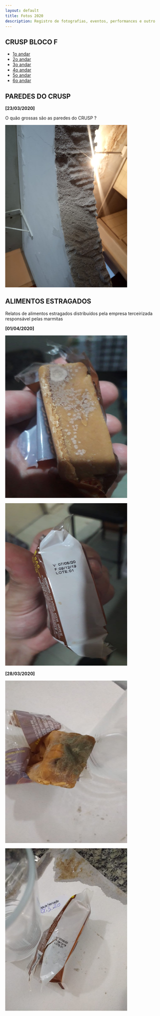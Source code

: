 ```yaml
---
layout: default
title: Fotos 2020
description: Registro de fotografias, eventos, performances e outro
---
```


<!--
Em href="" colocar dentro das aspas o link
do arquivo seja no drive ou no próprio github
LEMBRE-SE SEMPRE DE TORNÁ-LO PÚBLICO
-->

## CRUSP BLOCO F

* <a href=".\imagens\blocoF\andar1">1o andar</a>
* <a href=".\imagens\blocoF\andar2">2o andar</a>
* <a href=".\imagens\blocoF\andar3">3o andar</a>
* <a href=".\imagens\blocoF\andar4">4o andar</a>
* <a href=".\imagens\blocoF\andar5">5o andar</a>
* <a href=".\imagens\blocoF\andar6">6o andar</a>

## PAREDES DO CRUSP
<b>[23/03/2020]</b>
<p>O quão grossas são as paredes do CRUSP ?</p>
<p><img src="./imagens/paredes/1.jpeg" alt="Parede do CRUSP" title="Parede do CRUSP" width="390" height="520" /></p>

## ALIMENTOS ESTRAGADOS
<p>Relatos de alimentos estragados distribuídos pela empresa terceirizada responsável pelas marmitas</p>
<b>[01/04/2020]</b>
<p><img src="./imagens/comida/28_03_2020_comida_estragada1.jpeg" alt="Comida estragada 11" width="390" height="520" /></p>
<p><img src="./imagens/comida/28_03_2020_comida_estragada2.jpeg" alt="Comida estragada 21" width="390" height="520" /></p>

<b>[28/03/2020]</b>
<p><img src="./imagens/comida/01_04_2020_comida_estragada1.jpeg" alt="Comida estragada 21" width="390" height="520" /></p>
<p><img src="./imagens/comida/01_04_2020_comida_estragada2.jpeg" alt="Comida estragada 22" width="390" height="520" /></p>

